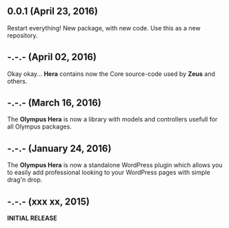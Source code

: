 ## 0.0.1 (April 23, 2016)
Restart everything! New package, with new code. Use this as a new repository.

## -.-.- (April 02, 2016)
Okay okay... **Hera** contains now the Core source-code used by **Zeus** and others.

## -.-.- (March 16, 2016)
The **Olympus Hera** is now a library with models and controllers usefull for all Olympus packages.

## -.-.- (January 24, 2016)
The **Olympus Hera** is now a standalone WordPress plugin which allows you to easily add professional looking to your WordPress pages with simple drag'n drop.

## -.-.- (xxx xx, 2015)
**INITIAL RELEASE**
